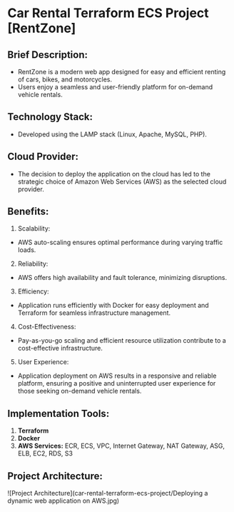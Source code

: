# Car Rental Terraform ECS Project [RentZone]

## Brief Description:
- RentZone is a modern web app designed for easy and efficient renting of cars, bikes, and motorcycles.
- Users enjoy a seamless and user-friendly platform for on-demand vehicle rentals.

## Technology Stack:
- Developed using the LAMP stack (Linux, Apache, MySQL, PHP).
## Cloud Provider:
- The decision to deploy the application on the cloud has led to the strategic choice of Amazon Web Services (AWS) as the selected cloud provider.
## Benefits: 
1. Scalability:
- AWS auto-scaling ensures optimal performance during varying traffic loads.
2. Reliability:
- AWS offers high availability and fault tolerance, minimizing disruptions.
3. Efficiency:
- Application runs efficiently with Docker for easy deployment and Terraform for seamless infrastructure management.
4. Cost-Effectiveness:
- Pay-as-you-go scaling and efficient resource utilization contribute to a cost-effective infrastructure.
5. User Experience:
- Application deployment on AWS results in a responsive and reliable platform, ensuring a positive and uninterrupted user experience for those seeking on-demand vehicle rentals.
## Implementation Tools:
1. **Terraform**
2. **Docker**
3. **AWS Services:** ECR, ECS, VPC, Internet Gateway, NAT Gateway, ASG, ELB, EC2, RDS, S3
## Project Architecture:
![Project Architecture](car-rental-terraform-ecs-project/Deploying a dynamic web application on AWS.jpg)

